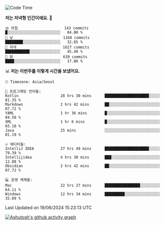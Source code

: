   <!--START_SECTION:waka-->
![Code Time](http://img.shields.io/badge/Code%20Time-372%20hrs%2018%20mins-blue)

**저는 저녁형 인간이에요. 🦉** 

```text
🌞 아침                     143 commits         █░░░░░░░░░░░░░░░░░░░░░░░░   04.00 % 
🌆 낮　                     1168 commits        ████████░░░░░░░░░░░░░░░░░   32.65 % 
🌃 저녁                     1627 commits        ███████████░░░░░░░░░░░░░░   45.49 % 
🌙 밤　                     639 commits         ████░░░░░░░░░░░░░░░░░░░░░   17.86 % 
```


📊 **저는 이번주를 이렇게 시간을 보냈어요.** 

```text
🕑︎ Timezone: Asia/Seoul

💬 프로그래밍 언어들: 
Kotlin                   28 hrs 30 mins      ████████████████████░░░░░   81.35 % 
Markdown                 2 hrs 42 mins       ██░░░░░░░░░░░░░░░░░░░░░░░   07.72 % 
YAML                     1 hr 36 mins        █░░░░░░░░░░░░░░░░░░░░░░░░   04.58 % 
XML                      1 hr 6 mins         █░░░░░░░░░░░░░░░░░░░░░░░░   03.18 % 
Java                     25 mins             ░░░░░░░░░░░░░░░░░░░░░░░░░   01.19 % 

🔥 에디터들: 
IntelliJ IDEA            27 hrs 49 mins      ████████████████████░░░░░   79.39 % 
Intellijidea             4 hrs 30 mins       ███░░░░░░░░░░░░░░░░░░░░░░   12.88 % 
Obsidian                 2 hrs 42 mins       ██░░░░░░░░░░░░░░░░░░░░░░░   07.72 % 

💻 운영 체제들: 
Mac                      22 hrs 27 mins      ████████████████░░░░░░░░░   64.11 % 
Windows                  12 hrs 34 mins      █████████░░░░░░░░░░░░░░░░   35.89 % 
```


 Last Updated on 19/06/2024 15:23:13 UTC
<!--END_SECTION:waka-->
[![Ashutosh's github activity graph](https://github-readme-activity-graph.vercel.app/graph?username=mindongeon&bg_color=000000&color=c86496&line=c86496&point=c86496&area=true&hide_border=true)](https://github.com/ashutosh00710/github-readme-activity-graph)

